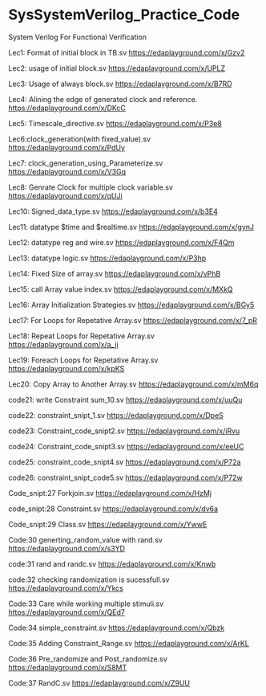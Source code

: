 # SysSystemVerilog_Practice_Code
System Verilog For Functional Verification

Lec1: Format of initial block in TB.sv
https://edaplayground.com/x/Gzv2

Lec2: usage of initial block.sv
https://edaplayground.com/x/UPLZ   

Lec3: Usage of always block.sv
https://edaplayground.com/x/B7RD

Lec4: Alining the edge of generated clock and reference.
https://edaplayground.com/x/DKcC

Lec5: Timescale_directive.sv
https://edaplayground.com/x/P3e8

Lec6:clock_generation(with fixed_value).sv
https://edaplayground.com/x/PdUy

Lec7: clock_generation_using_Parameterize.sv
https://edaplayground.com/x/V3Gq

Lec8: Genrate Clock for multiple clock variable.sv
https://edaplayground.com/x/qUJi

Lec10: Signed_data_type.sv
https://edaplayground.com/x/b3E4

Lec11: datatype $time and $realtime.sv
https://edaplayground.com/x/gynJ

Lec12: datatype reg and wire.sv
https://edaplayground.com/x/F4Qm

Lec13: datatype logic.sv
https://edaplayground.com/x/P3hp

Lec14: Fixed Size of array.sv
https://edaplayground.com/x/vPhB

Lec15: call Array value index.sv
https://edaplayground.com/x/MXkQ

Lec16: Array Initialization Strategies.sv
https://edaplayground.com/x/BGy5

Lec17: For Loops for Repetative Array.sv
https://edaplayground.com/x/7_pR

Lec18: Repeat Loops for Repetative Array.sv
https://edaplayground.com/x/a_ji

Lec19: Foreach Loops for Repetative Array.sv
https://edaplayground.com/x/kpKS

Lec20: Copy Array to Another Array.sv
https://edaplayground.com/x/mM6q

code21: write Constraint sum_10.sv
https://edaplayground.com/x/uuQu

code22: constraint_snipt_1.sv
https://edaplayground.com/x/DpeS

code23: Constraint_code_snipt2.sv
https://edaplayground.com/x/iRvu

code24: Constraint_code_snipt3.sv
https://edaplayground.com/x/eeUC

code25: constraint_code_snipt4.sv
https://edaplayground.com/x/P72a

code26: constraint_snipt_code5.sv
https://edaplayground.com/x/P72w

Code_snipt:27 Forkjoin.sv
https://edaplayground.com/x/HzMj

code_snipt:28 Constraint.sv
https://edaplayground.com/x/dv6a

Code_snipt:29 Class.sv
https://edaplayground.com/x/YwwE

Code:30 generting_random_value with rand.sv
https://edaplayground.com/x/s3YD

code:31 rand and randc.sv
https://edaplayground.com/x/Knwb

code:32 checking randomization is sucessfull.sv
https://edaplayground.com/x/Ykcs

Code:33 Care while working multiple stimuli.sv
https://edaplayground.com/x/QEd7

Code:34 simple_constraint.sv
https://edaplayground.com/x/Qbzk

Code:35 Adding Constraint_Range.sv
https://edaplayground.com/x/ArKL

Code:36 Pre_randomize and Post_randomize.sv
https://edaplayground.com/x/S8MT

Code:37 RandC.sv
https://edaplayground.com/x/Z9UU


















